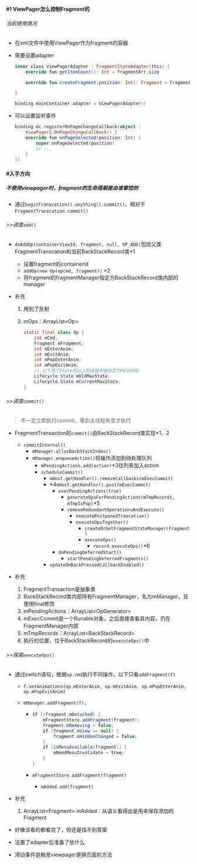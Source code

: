 #### #1 ViewPager怎么控制Fragment的

###### 当前使用情况

- 在xml文件中使用ViewPager作为fragment的容器

- 需要设置adapter
  
  ```kotlin
  inner class ViewPagerAdapter : FragmentStateAdapter(this) {
      override fun getItemCount(): Int = fragmentArr.size
  
      override fun createFragment(position: Int): Fragment = fragmentArr[position]
  
  }
  ```
  
  ```kotlin
  binding.mainContainer.adapter = ViewPagerAdapter()
  ```

- 可以设置监听事件
  
  ```kotlin
  binding.mc.registerOnPageChangeCallback(object :
      ViewPager2.OnPageChangeCallback() {
      override fun onPageSelected(position: Int) {
          super.onPageSelected(position)
          // ...
      }
  })
  ```

#### #入手方向

##### 不使用viewpager时，fragment的生命周期是由谁掌控的

- 通过`beginTranscation().anything().commit()`，相对于`FragmentTranscation.commit()` 

###### >>调查`add()`

- `doAddOp(containerViewId, fragment, null, OP_ADD)`包括父类FragmentTranscation和当前BackStackRecord类*1
  
  - 设置fragment的containerId
  - `addOp(new Op(opcmd, fragment))` *2
  - 将fragment的fragmentManager指定为BackStackRecord类内部的manager

- 补充
  
  1. 用到了反射
  
  2. mOps：ArrayList<Op\>
     
     ```java
     static final class Op {
         int mCmd;
         Fragment mFragment;
         int mEnterAnim;
         int mExitAnim;
         int mPopEnterAnim;
         int mPopExitAnim;
         // 以下两个State在以上构造器中被指定为RESUMED
         Lifecycle.State mOldMaxState;
         Lifecycle.State mCurrentMaxState;
     }
     ```

###### >>调查`commit()`

>   不一定立即执行commit，等到主线程有空才执行

- FragmentTransaction的`commit()`由BackStackRecord类实现*1、2
  
  - `commitInternal()`
    - `mManager.allocBackStackIndex()` 
    - `mManager.enqueueAction()`将操作添加到待处理队列
      - `mPendingActions.add(action)`*3往列表加入action
      - `scheduleCommit()`
        - `mHost.getHandler().removeCallbacks(mExecCommit)`
        - *4`mHost.getHandler().post(mExecCommit)`
          - `execPendingActions(true)` 
            - `generateOpsForPendingActions(mTmpRecords, mTmpIsPop)`*5
            - `removeRedundantOperationsAndExecute()` 
              - `executePostponedTrascation()` 
              - `executeOpsTogether()` 
                - `createOrGetFragmentStateManager(fragment)`
                - `executeOps()`
                  - `record.executeOps()`*6
          - `doPendingDeferredStart()` 
            - `startPendingDeferredFragments()`
        - `updateOnBackPressedCallbackEnabled()` 

- 补充
  
  1. FragmentTransaction是抽象类
  2. BackStackRecord类内部持有FragmentManager，名为mManager，且使用final修饰
  3. mPendingActions：ArrayList<OpGenerator\>
  4. mExecCommit是一个Runable对象，之后直接查看其内容，仍在FragmentManager内部
  5. mTmpRecords：ArrayList<BackStackRecord\>
  6. 执行的位置，位于BackStackRecord的`executeOps()`中

###### >>探索`executeOps()`

- 通过switch语句，根据`op.cmd`执行不同操作。以下只看`addFragment(f)`
  
  - `f.setAnimations(op.mEnterAnim, op.mExitAnim, op.mPopEnterAnim, op.mPopExitAnim)`
  
  - `mManager.addFragment(f);`
    
    - ```java
      if (!fragment.mDetached) {
          mFragmentStore.addFragment(fragment);
          fragment.mRemoving = false;
          if (fragment.mView == null) {
              fragment.mHiddenChanged = false;
          }
          if (isMenuAvailable(fragment)) {
              mNeedMenuInvalidate = true;
          }
      }
      ```
    
    - `mFragmentStore.addFragment(fragment)` 
      
      - `mAdded.add(fragment)` 

- 补充
  
  1. ArrayList<Fragment\> mAdded：从语义看得出是用来保存添加的Fragment

- 好像该看的都看完了，但还是找不到答案

- 设置了adapter后准备了些什么
- 滑动事件是触发viewpager更换页面的方法